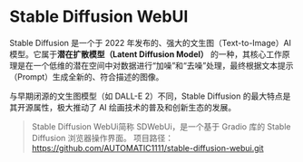 # Stable Diffusion WebUI

Stable Diffusion 是一个于 2022 年发布的、强大的文生图（Text-to-Image）AI 模型。它属于**潜在扩散模型（Latent Diffusion Model）** 的一种，其核心工作原理是在一个低维的潜在空间中对数据进行“加噪”和“去噪”处理，最终根据文本提示（Prompt）生成全新的、符合描述的图像。

与早期闭源的文生图模型（如 DALL-E 2）不同，Stable Diffusion 的最大特点是其开源属性，极大推动了 AI 绘画技术的普及和创新生态的发展。

> Stable Diffusion WebUi简称 SDWebUi，是一个基于 Gradio 库的 Stable Diffusion 浏览器操作界面。
> 项目路径：https://github.com/AUTOMATIC1111/stable-diffusion-webui.git

